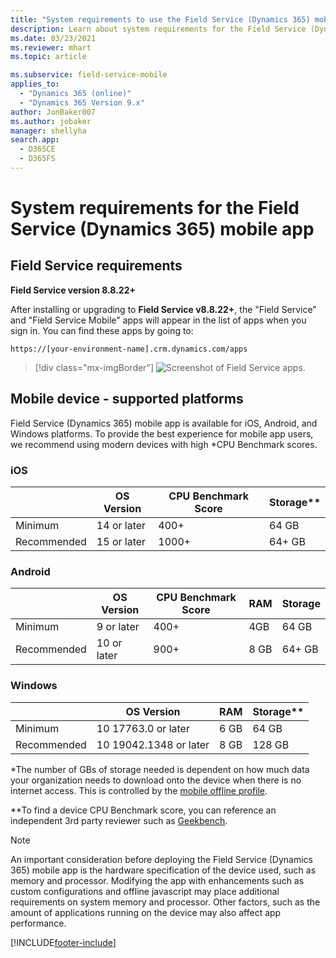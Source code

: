 ```yaml
---
title: "System requirements to use the Field Service (Dynamics 365) mobile app | MicrosoftDocs"
description: Learn about system requirements for the Field Service (Dynamics 365) mobile app.
ms.date: 03/23/2021
ms.reviewer: mhart
ms.topic: article

ms.subservice: field-service-mobile
applies_to: 
  - "Dynamics 365 (online)"
  - "Dynamics 365 Version 9.x"
author: JonBaker007
ms.author: jobaker
manager: shellyha
search.app: 
  - D365CE
  - D365FS
---
```


# System requirements for the Field Service (Dynamics 365) mobile app

## Field Service requirements

**Field Service version 8.8.22+**

After installing or upgrading to **Field Service v8.8.22+**, the "Field Service" and "Field Service Mobile" apps will appear in the list of apps when you sign in. You can find these apps by going to:

```https://[your-environment-name].crm.dynamics.com/apps```

> [!div class="mx-imgBorder"]
> ![Screenshot of Field Service apps.](media/admin-apps.png)

## Mobile device - supported platforms

Field Service (Dynamics 365) mobile app is available for iOS, Android, and Windows platforms. To provide the best experience for mobile app users, we recommend using modern devices with high *CPU Benchmark scores.

### iOS

|   |OS Version |CPU Benchmark Score| Storage**|
| --- | --- |--- | --- |
| Minimum |	14 or later |	400+ |	64 GB	| 
| Recommended| 15 or later |	1000+	| 64+ GB	| 


### Android

|   | OS Version  | CPU Benchmark Score   | RAM   | Storage   |
| ------------ | ------------ | ------------ | ------------ | ------------ |
| Minimum  | 9 or later   | 400+   | 4GB   | 64 GB|
| Recommended  | 10 or later   | 900+   | 8 GB   | 64+ GB|


### Windows


|   |OS Version |RAM| Storage**|
| --- | --- |--- | --- |
| Minimum |	10 17763.0 or later |	6 GB |	64 GB	| 
| Recommended| 10 19042.1348 or later |	8 GB	| 128 GB	| 


*The number of GBs of storage needed is dependent on how much data your organization needs to download onto the device when there is no internet access. This is controlled by the [mobile offline profile](mobile-power-app-system-offline.md).

**To find a device CPU Benchmark score, you can reference an independent 3rd party reviewer such as [Geekbench](https://browser.geekbench.com/v5/cpu/singlecore).

> [!NOTE]
> An important consideration before deploying the Field Service (Dynamics 365) mobile app is the hardware specification of the device used, such as memory and processor. Modifying the app with enhancements such as custom configurations and offline javascript may place additional requirements on system memory and processor. Other factors, such as the amount of applications running on the device may also affect app performance.


[!INCLUDE[footer-include](../includes/footer-banner.md)]
